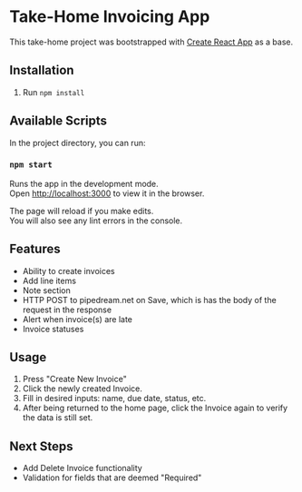 # Take-Home Invoicing App

This take-home project was bootstrapped with [Create React App](https://github.com/facebook/create-react-app) as a base.

## Installation

1. Run `npm install`

## Available Scripts

In the project directory, you can run:

### `npm start`

Runs the app in the development mode.\
Open [http://localhost:3000](http://localhost:3000) to view it in the browser.

The page will reload if you make edits.\
You will also see any lint errors in the console.

## Features

- Ability to create invoices
- Add line items
- Note section
- HTTP POST to pipedream.net on Save, which is has the body of the request in the response
- Alert when invoice(s) are late
- Invoice statuses

## Usage

1. Press "Create New Invoice"
2. Click the newly created Invoice.
3. Fill in desired inputs: name, due date, status, etc.
4. After being returned to the home page, click the Invoice again to verify the data is still set.

## Next Steps

- Add Delete Invoice functionality
- Validation for fields that are deemed "Required"
